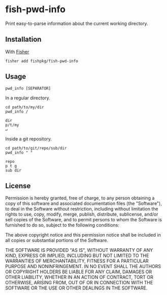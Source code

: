# fish-pwd-info

Print easy-to-parse information about the current working directory.

## Installation

With [Fisher](https://github.com/jorgebucaran/fisher)

```
fisher add fishpkg/fish-pwd-info
```

## Usage

```console
pwd_info [SEPARATOR]
```

In a regular directory.

```fish
cd path/to/my/dir
pwd_info /
```

```console
dir
p/t/my
↵
```

Inside a git repository.

```fish
cd path/to/git/repo/sub/dir
pwd_info " "
```

```console
repo
p t g
sub dir
```

## License

Permission is hereby granted, free of charge, to any person obtaining a copy
of this software and associated documentation files (the "Software"), to deal
in the Software without restriction, including without limitation the rights
to use, copy, modify, merge, publish, distribute, sublicense, and/or sell
copies of the Software, and to permit persons to whom the Software is
furnished to do so, subject to the following conditions:

The above copyright notice and this permission notice shall be included in all
copies or substantial portions of the Software.

THE SOFTWARE IS PROVIDED "AS IS", WITHOUT WARRANTY OF ANY KIND, EXPRESS OR
IMPLIED, INCLUDING BUT NOT LIMITED TO THE WARRANTIES OF MERCHANTABILITY,
FITNESS FOR A PARTICULAR PURPOSE AND NONINFRINGEMENT. IN NO EVENT SHALL THE
AUTHORS OR COPYRIGHT HOLDERS BE LIABLE FOR ANY CLAIM, DAMAGES OR OTHER
LIABILITY, WHETHER IN AN ACTION OF CONTRACT, TORT OR OTHERWISE, ARISING FROM,
OUT OF OR IN CONNECTION WITH THE SOFTWARE OR THE USE OR OTHER DEALINGS IN THE
SOFTWARE.
